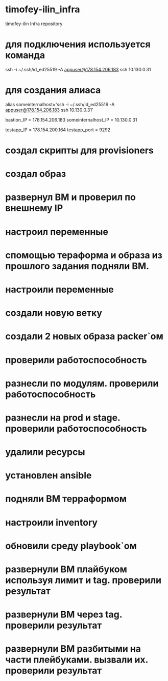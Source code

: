 # timofey-ilin_infra
timofey-ilin Infra repository

# для подключения используется команда
ssh -i ~/.ssh/id_ed25519 -A appuser@178.154.206.183 ssh 10.130.0.31

# для создания алиаса
alias someinternalhost='ssh -i ~/.ssh/id_ed25519 -A appuser@178.154.206.183 ssh 10.130.0.31'

bastion_IP = 178.154.206.183
someinternalhost_IP = 10.130.0.31

testapp_IP = 178.154.200.164
testapp_port = 9292

# создал скрипты для provisioners
# создал образ
# развернул ВМ и проверил по внешнему IP
# настроил переменные

# спомощью тераформа и образа из прошлого задания подняли ВМ.
# настроили переменные

# создали новую ветку
# создали 2 новых образа packer`ом
# проверили работоспособность
# разнесли по модулям. проверили работоспособность
# разнесли на prod и stage. проверили работоспособность
# удалили ресурсы

# установлен ansible
# подняли ВМ терраформом
# настроили inventory
# обновили среду playbook`ом

# развернули ВМ плайбуком используя лимит и tag. проверили результат
# развернули ВМ через tag. проверили результат
# развернули ВМ разбитыми на части плейбуками. вызвали их. проверили результат

